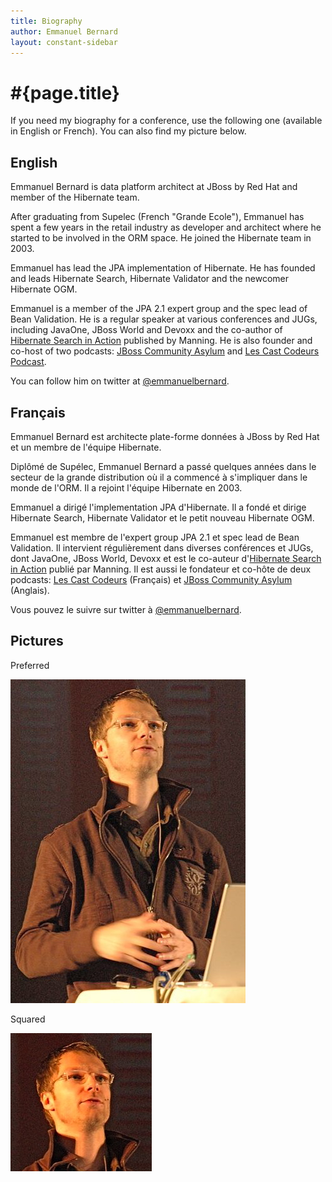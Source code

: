 ```yaml
---
title: Biography
author: Emmanuel Bernard
layout: constant-sidebar
---
```

  
# #{page.title}

If you need my biography for a conference, use the following one (available in English or French). You can also find my picture below.

## English

Emmanuel Bernard is data platform architect at JBoss by Red Hat and member of the Hibernate team.

After graduating from Supelec (French "Grande Ecole"), Emmanuel has spent a few years in the retail
industry as developer and architect where he started to be involved in the ORM space. He joined the
Hibernate team in 2003.

Emmanuel has lead the JPA implementation of Hibernate. He has founded and leads Hibernate Search,
Hibernate Validator and the newcomer Hibernate OGM.

Emmanuel is a member of the JPA 2.1 expert group and the spec lead of Bean Validation. He is a 
regular speaker at various conferences and JUGs, including JavaOne, JBoss World and Devoxx and 
the co-author of [Hibernate Search in Action](/books/hsia) published by Manning. He is also founder 
and co-host of two podcasts: [JBoss Community Asylum](http://asylum.jboss.org) and 
[Les Cast Codeurs Podcast](http://lescastcodeurs.com).

You can follow him on twitter at [@emmanuelbernard](http://twitter.com/emmanuelbernard).

## Français

Emmanuel Bernard est architecte plate-forme données à JBoss by Red Hat et un membre de l'équipe Hibernate.

Diplômé de Supélec, Emmanuel Bernard a passé quelques années dans le secteur de la grande 
distribution où il a commencé à s'impliquer dans le monde de l'ORM. Il a rejoint l'équipe 
Hibernate en 2003.

Emmanuel a dirigé l'implementation JPA d'Hibernate. Il a fondé et dirige Hibernate Search, 
Hibernate Validator et le petit nouveau Hibernate OGM.

Emmanuel est membre de l'expert group JPA 2.1 et spec lead de Bean Validation. Il intervient 
régulièrement dans diverses conférences et JUGs, dont JavaOne, JBoss World, Devoxx et est 
le co-auteur d'[Hibernate Search in Action](/books/hsia) publié par Manning. Il est aussi le 
fondateur et co-hôte de deux podcasts: [Les Cast Codeurs](http://lescastcodeurs.com) (Français) 
et [JBoss Community Asylum](http://asylum.jboss.org) (Anglais).

Vous pouvez le suivre sur twitter à [@emmanuelbernard](http://twitter.com/emmanuelbernard).

## Pictures

Preferred

![Portrait](/images/headshot/EmmanuelBernardConference.jpg)

Squared

![Squared portrait](/images/headshot/EmmanuelBernardConferenceSquare.jpg)

    